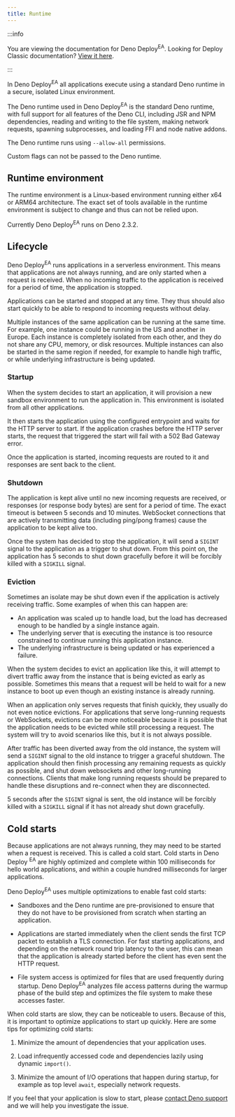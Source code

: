 ```yaml
---
title: Runtime
---
```


:::info

You are viewing the documentation for Deno Deploy<sup>EA</sup>. Looking for
Deploy Classic documentation? [View it here](/deploy/).

:::

In Deno Deploy<sup>EA</sup> all applications execute using a standard Deno
runtime in a secure, isolated Linux environment.

The Deno runtime used in Deno Deploy<sup>EA</sup> is the standard Deno runtime,
with full support for all features of the Deno CLI, including JSR and NPM
dependencies, reading and writing to the file system, making network requests,
spawning subprocesses, and loading FFI and node native addons.

The Deno runtime runs using `--allow-all` permissions.

Custom flags can not be passed to the Deno runtime.

## Runtime environment

The runtime environment is a Linux-based environment running either x64 or ARM64
architecture. The exact set of tools available in the runtime environment is
subject to change and thus can not be relied upon.

Currently Deno Deploy<sup>EA</sup> runs on Deno 2.3.2.

## Lifecycle

Deno Deploy<sup>EA</sup> runs applications in a serverless environment. This
means that applications are not always running, and are only started when a
request is received. When no incoming traffic to the application is received for
a period of time, the application is stopped.

Applications can be started and stopped at any time. They thus should also start
quickly to be able to respond to incoming requests without delay.

Multiple instances of the same application can be running at the same time. For
example, one instance could be running in the US and another in Europe. Each
instance is completely isolated from each other, and they do not share any CPU,
memory, or disk resources. Multiple instances can also be started in the same
region if needed, for example to handle high traffic, or while underlying
infrastructure is being updated.

### Startup

When the system decides to start an application, it will provision a new sandbox
environment to run the application in. This environment is isolated from all
other applications.

It then starts the application using the configured entrypoint and waits for the
HTTP server to start. If the application crashes before the HTTP server starts,
the request that triggered the start will fail with a 502 Bad Gateway error.

Once the application is started, incoming requests are routed to it and
responses are sent back to the client.

### Shutdown

The application is kept alive until no new incoming requests are received, or
responses (or response body bytes) are sent for a period of time. The exact
timeout is between 5 seconds and 10 minutes. WebSocket connections that are
actively transmitting data (including ping/pong frames) cause the application to
be kept alive too.

Once the system has decided to stop the application, it will send a `SIGINT`
signal to the application as a trigger to shut down. From this point on, the
application has 5 seconds to shut down gracefully before it will be forcibly
killed with a `SIGKILL` signal.

### Eviction

Sometimes an isolate may be shut down even if the application is actively
receiving traffic. Some examples of when this can happen are:

- An application was scaled up to handle load, but the load has decreased enough
  to be handled by a single instance again.
- The underlying server that is executing the instance is too resource
  constrained to continue running this application instance.
- The underlying infrastructure is being updated or has experienced a failure.

When the system decides to evict an application like this, it will attempt to
divert traffic away from the instance that is being evicted as early as
possible. Sometimes this means that a request will be held to wait for a new
instance to boot up even though an existing instance is already running.

When an application only serves requests that finish quickly, they usually do
not even notice evictions. For applications that serve long-running requests or
WebSockets, evictions can be more noticeable because it is possible that the
application needs to be evicted while still processing a request. The system
will try to avoid scenarios like this, but it is not always possible.

After traffic has been diverted away from the old instance, the system will send
a `SIGINT` signal to the old instance to trigger a graceful shutdown. The
application should then finish processing any remaining requests as quickly as
possible, and shut down websockets and other long-running connections. Clients
that make long running requests should be prepared to handle these disruptions
and re-connect when they are disconnected.

5 seconds after the `SIGINT` signal is sent, the old instance will be forcibly
killed with a `SIGKILL` signal if it has not already shut down gracefully.

## Cold starts

Because applications are not always running, they may need to be started when a
request is received. This is called a cold start. Cold starts in Deno Deploy
<sup>EA</sup> are highly optimized and complete within 100 milliseconds for
hello world applications, and within a couple hundred milliseconds for larger
applications.

Deno Deploy<sup>EA</sup> uses multiple optimizations to enable fast cold starts:

- Sandboxes and the Deno runtime are pre-provisioned to ensure that they do not
  have to be provisioned from scratch when starting an application.

- Applications are started immediately when the client sends the first TCP
  packet to establish a TLS connection. For fast starting applications, and
  depending on the network round trip latency to the user, this can mean that
  the application is already started before the client has even sent the HTTP
  request.

- File system access is optimized for files that are used frequently during
  startup. Deno Deploy<sup>EA</sup> analyzes file access patterns during the
  warmup phase of the build step and optimizes the file system to make these
  accesses faster.

When cold starts are slow, they can be noticeable to users. Because of this, it
is important to optimize applications to start up quickly. Here are some tips
for optimizing cold starts:

1. Minimize the amount of dependencies that your application uses.

2. Load infrequently accessed code and dependencies lazily using dynamic
   `import()`.

3. Minimize the amount of I/O operations that happen during startup, for example
   as top level `await`, especially network requests.

If you feel that your application is slow to start, please
[contact Deno support](../support) and we will help you investigate the issue.
